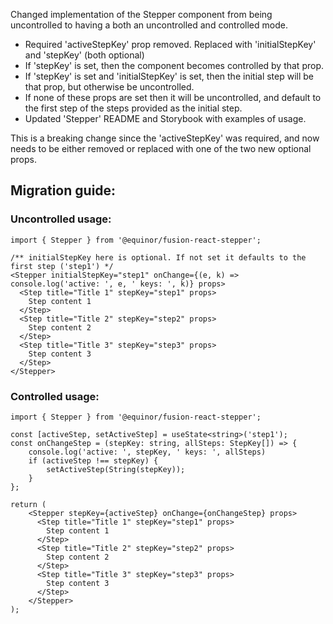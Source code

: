 ﻿---
'@equinor/fusion-react-stepper': major
---

Changed implementation of the Stepper component from being uncontrolled to having a both an uncontrolled and controlled mode.

- Required 'activeStepKey' prop removed. Replaced with 'initialStepKey' and 'stepKey' (both optional)
- If 'stepKey' is set, then the component becomes controlled by that prop.
- If 'stepKey' is set and 'initialStepKey' is set, then the initial step will be that prop, but otherwise be uncontrolled.
- If none of these props are set then it will be uncontrolled, and default to the first step of the steps provided as the initial step.
- Updated 'Stepper' README and Storybook with examples of usage.

This is a breaking change since the 'activeStepKey' was required, and now needs to be either removed or replaced with one of the two new optional props.

## Migration guide:

### Uncontrolled usage:
```tsx
import { Stepper } from '@equinor/fusion-react-stepper';

/** initialStepKey here is optional. If not set it defaults to the first step ('step1') */
<Stepper initialStepKey="step1" onChange={(e, k) => console.log('active: ', e, ' keys: ', k)} props>
  <Step title="Title 1" stepKey="step1" props>
    Step content 1
  </Step>
  <Step title="Title 2" stepKey="step2" props>
    Step content 2
  </Step>
  <Step title="Title 3" stepKey="step3" props>
    Step content 3
  </Step>
</Stepper>
```

### Controlled usage:
```tsx
import { Stepper } from '@equinor/fusion-react-stepper';

const [activeStep, setActiveStep] = useState<string>('step1');
const onChangeStep = (stepKey: string, allSteps: StepKey[]) => {
    console.log('active: ', stepKey, ' keys: ', allSteps)
    if (activeStep !== stepKey) {
        setActiveStep(String(stepKey));
    }
};

return (
    <Stepper stepKey={activeStep} onChange={onChangeStep} props>
      <Step title="Title 1" stepKey="step1" props>
        Step content 1
      </Step>
      <Step title="Title 2" stepKey="step2" props>
        Step content 2
      </Step>
      <Step title="Title 3" stepKey="step3" props>
        Step content 3
      </Step>
    </Stepper>
);
```
